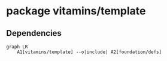 # package vitamins/template

## Dependencies

```mermaid
graph LR
    A1[vitamins/template] --o|include| A2[foundation/defs]
```

